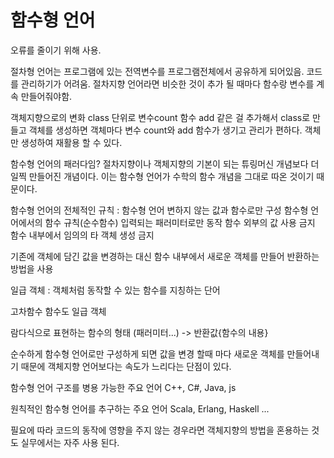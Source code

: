 # 함수형 언어

오류를 줄이기 위해 사용.

절차형 언어는 프로그램에 있는 전역변수를 프로그램전체에서 공유하게 되어있음.
코드를 관리하기가 어려움.
절차지향 언어라면 비슷한 것이 추가 될 때마다 함수랑 변수를 계속 만들어줘야함.

객체지향으로의 변화
class 단위로 변수count 함수 add 같은 걸 추가해서 class로 만들고
객체를 생성하면 객체마다 변수 count와 add 함수가 생기고 관리가 편하다.
객체만 생성하여 재활용 할 수 있다.

함수형 언어의 패러다임?
절차지향이나 객체지향의 기본이 되는 튜링머신 개념보다 더 일찍 만들어진 개념이다.
이는 함수형 언어가 수학의 함수 개념을 그대로 따온 것이기 때문이다.

함수형 언어의 전체적인 규칙 :
함수형 언어 변하지 않는 값과 함수로만 구성
함수형 언어에서의 함수 규칙(순수함수) 
입력되는 패러미터로만 동작
함수 외부의 값 사용 금지
함수 내부에서 임의의 타 객체 생성 금지

기존에 객체에 담긴 값을 변경하는 대신
함수 내부에서 새로운 객체를 만들어 반환하는 방법을 사용

일급 객체 : 객체처럼 동작할 수 있는 함수를 지칭하는 단어

고차함수 함수도 일급 객체 

람다식으로 표현하는 함수의 형태
(패러미터...) -> 반환값{함수의 내용}

순수하게 함수형 언어로만 구성하게 되면
값을 변경 할때 마다 새로운 객체를 만들어내기 때문에
객체지향 언어보다는 속도가 느리다는 단점이 있다.

함수형 언어 구조를 병용 가능한 주요 언어
  C++, C#, Java, js

원칙적인 함수형 언어를 추구하는 주요 언어
  Scala, Erlang, Haskell ...

필요에 따라 코드의 동작에 영향을 주지 않는 경우라면 객체지향의 방법을 혼용하는 것도 실무에서는 자주 사용 된다.
